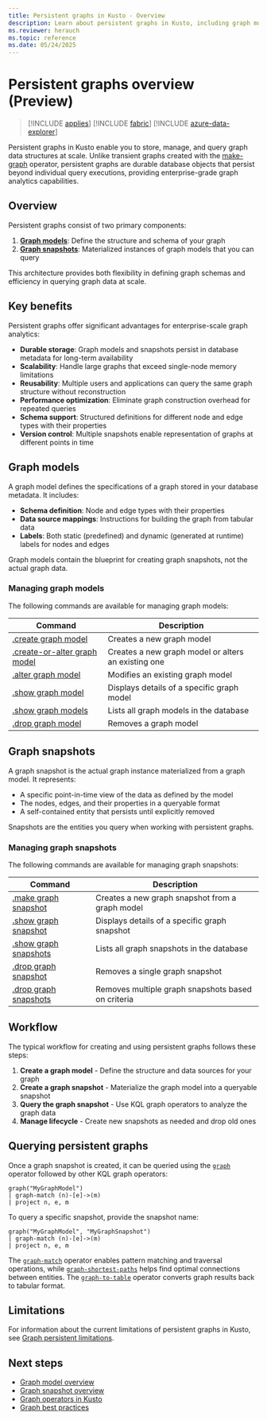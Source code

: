 ```yaml
---
title: Persistent graphs in Kusto - Overview
description: Learn about persistent graphs in Kusto, including graph models, snapshots, and management commands for scalable graph analytics.
ms.reviewer: herauch
ms.topic: reference
ms.date: 05/24/2025
---
```


# Persistent graphs overview (Preview)

> [!INCLUDE [applies](../../includes/applies-to-version/applies.md)] [!INCLUDE [fabric](../../includes/applies-to-version/fabric.md)] [!INCLUDE [azure-data-explorer](../../includes/applies-to-version/azure-data-explorer.md)]

Persistent graphs in Kusto enable you to store, manage, and query graph data structures at scale. Unlike transient graphs created with the [make-graph](../../query/make-graph-operator.md) operator, persistent graphs are durable database objects that persist beyond individual query executions, providing enterprise-grade graph analytics capabilities.

## Overview

Persistent graphs consist of two primary components:

1. **[Graph models](graph-model-overview.md)**: Define the structure and schema of your graph
2. **[Graph snapshots](graph-snapshot-overview.md)**: Materialized instances of graph models that you can query

This architecture provides both flexibility in defining graph schemas and efficiency in querying graph data at scale.

## Key benefits

Persistent graphs offer significant advantages for enterprise-scale graph analytics:

- **Durable storage**: Graph models and snapshots persist in database metadata for long-term availability
- **Scalability**: Handle large graphs that exceed single-node memory limitations
- **Reusability**: Multiple users and applications can query the same graph structure without reconstruction
- **Performance optimization**: Eliminate graph construction overhead for repeated queries
- **Schema support**: Structured definitions for different node and edge types with their properties
- **Version control**: Multiple snapshots enable representation of graphs at different points in time

## Graph models

A graph model defines the specifications of a graph stored in your database metadata. It includes:

- **Schema definition**: Node and edge types with their properties
- **Data source mappings**: Instructions for building the graph from tabular data
- **Labels**: Both static (predefined) and dynamic (generated at runtime) labels for nodes and edges

Graph models contain the blueprint for creating graph snapshots, not the actual graph data.

### Managing graph models

The following commands are available for managing graph models:

| Command | Description |
|---------|-------------|
| [.create graph model](graph-model-create.md) | Creates a new graph model |
| [.create-or-alter graph model](graph-model-create-or-alter.md) | Creates a new graph model or alters an existing one |
| [.alter graph model](graph-model-alter.md) | Modifies an existing graph model |
| [.show graph model](graph-model-show.md) | Displays details of a specific graph model |
| [.show graph models](graph-models-show.md) | Lists all graph models in the database |
| [.drop graph model](graph-model-drop.md) | Removes a graph model |

## Graph snapshots

A graph snapshot is the actual graph instance materialized from a graph model. It represents:

- A specific point-in-time view of the data as defined by the model
- The nodes, edges, and their properties in a queryable format
- A self-contained entity that persists until explicitly removed

Snapshots are the entities you query when working with persistent graphs.

### Managing graph snapshots

The following commands are available for managing graph snapshots:

| Command | Description |
|---------|-------------|
| [.make graph snapshot](graph-snapshot-make.md) | Creates a new graph snapshot from a graph model |
| [.show graph snapshot](graph-snapshot-show.md) | Displays details of a specific graph snapshot |
| [.show graph snapshots](graph-snapshots-show.md) | Lists all graph snapshots in the database |
| [.drop graph snapshot](graph-snapshot-drop.md) | Removes a single graph snapshot |
| [.drop graph snapshots](graph-snapshots-drop.md) | Removes multiple graph snapshots based on criteria |

## Workflow

The typical workflow for creating and using persistent graphs follows these steps:

1. **Create a graph model** - Define the structure and data sources for your graph
2. **Create a graph snapshot** - Materialize the graph model into a queryable snapshot
3. **Query the graph snapshot** - Use KQL graph operators to analyze the graph data
4. **Manage lifecycle** - Create new snapshots as needed and drop old ones

## Querying persistent graphs

Once a graph snapshot is created, it can be queried using the [`graph`](../../query/graph-operator.md) operator followed by other KQL graph operators:

```kusto
graph("MyGraphModel")
| graph-match (n)-[e]->(m)
| project n, e, m
```

To query a specific snapshot, provide the snapshot name:

```kusto
graph("MyGraphModel", "MyGraphSnapshot")
| graph-match (n)-[e]->(m)
| project n, e, m
```

The [`graph-match`](../../query/graph-match-operator.md) operator enables pattern matching and traversal operations, while [`graph-shortest-paths`](../../query/graph-shortest-paths-operator.md) helps find optimal connections between entities. The [`graph-to-table`](../../query/graph-to-table-operator.md) operator converts graph results back to tabular format.

## Limitations

For information about the current limitations of persistent graphs in Kusto, see [Graph persistent limitations](graph-persistent-limitations.md).

## Next steps

* [Graph model overview](graph-model-overview.md)
* [Graph snapshot overview](graph-snapshot-overview.md)
* [Graph operators in Kusto](../../query/graph-operators.md)
* [Graph best practices](../../query/graph-best-practices.md)